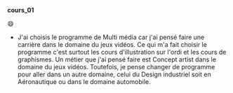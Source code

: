 **cours_01**

😄

* J'ai choisis le programme de Multi média car j'ai pensé faire une carrière dans le domaine du jeux vidéos. Ce qui m'a fait choisir le programme c'est surtout les cours d'illustration sur l'ordi et les cours de graphismes. Un métier que j'ai pensé faire est Concept artist dans le domaine du jeux vidéos. Toutefois, je pense changer de programme pour aller dans un autre domaine, celui du Design industriel soit en Aéronautique ou dans le domaine automobile. 

